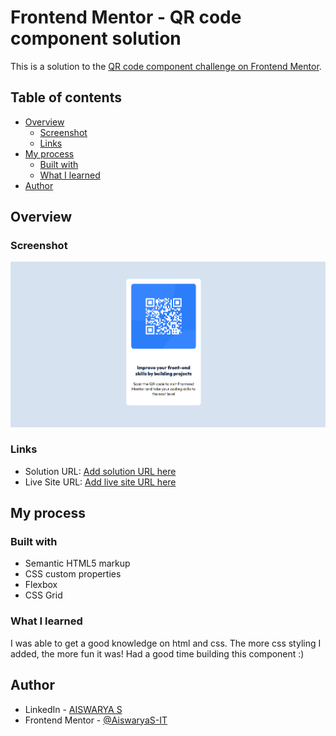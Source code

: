 # Frontend Mentor - QR code component solution

This is a solution to the [QR code component challenge on Frontend Mentor](https://www.frontendmentor.io/challenges/qr-code-component-iux_sIO_H). 

## Table of contents

- [Overview](#overview)
  - [Screenshot](#screenshot)
  - [Links](#links)
- [My process](#my-process)
  - [Built with](#built-with)
  - [What I learned](#what-i-learned)
- [Author](#author)

## Overview

### Screenshot

![](Screenshot.png)

### Links

- Solution URL: [Add solution URL here](https://your-solution-url.com)
- Live Site URL: [Add live site URL here](https://your-live-site-url.com)

## My process

### Built with

- Semantic HTML5 markup
- CSS custom properties
- Flexbox
- CSS Grid

### What I learned

I was able to get a good knowledge on html and css. The more css styling I added, the more fun it was! Had a good time building this component :)

## Author

- LinkedIn - [AISWARYA S](https://www.linkedin.com/in/aiswarya-s-711a2625a/)
- Frontend Mentor - [@AiswaryaS-IT](https://www.frontendmentor.io/profile/AiswaryaS-IT)
